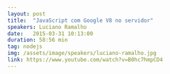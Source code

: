 ```yaml
---
layout: post
title:  "JavaScript com Google V8 no servidor"
speakers: Luciano Ramalho
date:   2015-03-31 10:13:00
duration: 58:56 min
tag: nodejs
img: /assets/image/speakers/luciano-ramalho.jpg
link: https://www.youtube.com/watch?v=B0hc7hmpCD4
---
```

